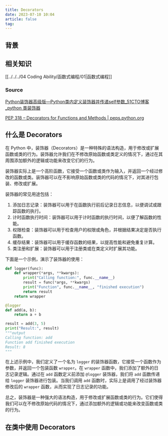 ```yaml
---
title: Decorators
date: 2023-07-10 10:04
article: false
tag:
---
```


<!-- more -->

## 背景

## 相关知识

[[../../../04 Coding Ability/函数式编程/01|函数式编程]]

### Source

[Python装饰器高级版—Python类内定义装饰器并传递self参数\_51CTO博客\_python 类装饰器](https://blog.51cto.com/yishi/2354752)

[PEP 318 – Decorators for Functions and Methods | peps.python.org](https://peps.python.org/pep-0318/)

## 什么是 Decorators

在 Python 中，装饰器（Decorators）是一种特殊的语法构造，用于修改或扩展函数或类的行为。装饰器允许我们在不修改原始函数或类定义的情况下，通过在其周围添加额外的逻辑或功能来改变它们的行为。

装饰器实际上是一个高阶函数，它接受一个函数或类作为输入，并返回一个经过修改的函数或类。装饰器可以在不影响原始函数或类的代码的情况下，对其进行包装、修改或扩展。

装饰器的常见用途包括：

1. 添加日志记录：装饰器可以用于在函数执行前后记录日志信息，以便调试或跟踪函数的执行。
2. 计时函数执行时间：装饰器可以用于计时函数的执行时间，以便了解函数的性能。
3. 权限检查：装饰器可以用于检查用户的权限或角色，并根据结果决定是否执行函数。
4. 缓存结果：装饰器可以用于缓存函数的结果，以提高性能和避免重复计算。
5. 类注册和扩展：装饰器可以用于注册类或在类定义时扩展其功能。

下面是一个示例，演示了装饰器的使用：

```python
def logger(func):
    def wrapper(*args, **kwargs):
        print("Calling function:", func.__name__)
        result = func(*args, **kwargs)
        print("Function", func.__name__, "finished execution")
        return result
    return wrapper

@logger
def add(a, b):
    return a + b

result = add(3, 5)
print("Result:", result)
"""output
Calling function: add
Function add finished execution
Result: 8
"""
```

在上述示例中，我们定义了一个名为 `logger` 的装饰器函数，它接受一个函数作为参数，并返回一个包装函数 `wrapper`。在 `wrapper` 函数中，我们添加了额外的日志记录逻辑。通过在 `add` 函数定义前添加 `@logger` 装饰器，我们将 `add` 函数传递给 `logger` 装饰器进行包装。当我们调用 `add` 函数时，实际上是调用了经过装饰器修改后的 `wrapper` 函数，从而实现了日志记录的功能。

总之，装饰器是一种强大的语法构造，用于修改或扩展函数或类的行为。它们使得我们可以在不修改原始代码的情况下，通过添加额外的逻辑或功能来改变函数或类的行为。

## 在类中使用 Decorators

